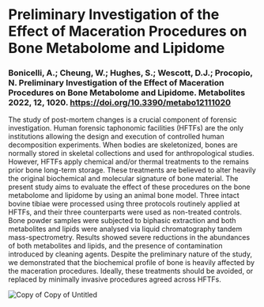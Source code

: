 # Preliminary Investigation of the Effect of Maceration Procedures on Bone Metabolome and Lipidome

### Bonicelli, A.; Cheung, W.; Hughes, S.; Wescott, D.J.; Procopio, N. Preliminary Investigation of the Effect of Maceration Procedures on Bone Metabolome and Lipidome. Metabolites 2022, 12, 1020. https://doi.org/10.3390/metabo12111020

The study of post-mortem changes is a crucial component of forensic investigation. Human forensic taphonomic facilities (HFTFs) are the only institutions allowing the design and execution of controlled human decomposition experiments. When bodies are skeletonized, bones are normally stored in skeletal collections and used for anthropological studies. However, HFTFs apply chemical and/or thermal treatments to the remains prior bone long-term storage. These treatments are believed to alter heavily the original biochemical and molecular signature of bone material. The present study aims to evaluate the effect of these procedures on the bone metabolome and lipidome by using an animal bone model. Three intact bovine tibiae were processed using three protocols routinely applied at HFTFs, and their three counterparts were used as non-treated controls. Bone powder samples were subjected to biphasic extraction and both metabolites and lipids were analysed via liquid chromatography tandem mass-spectrometry. Results showed severe reductions in the abundances of both metabolites and lipids, and the presence of contamination introduced by cleaning agents. Despite the preliminary nature of the study, we demonstrated that the biochemical profile of bone is heavily affected by the maceration procedures. Ideally, these treatments should be avoided, or replaced by minimally invasive procedures agreed across HFTFs.

![Copy of Copy of Untitled](https://github.com/user-attachments/assets/8f33ebdb-edab-405c-a4cb-417955812436)
